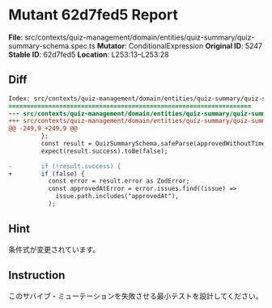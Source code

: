 # Mutant 62d7fed5 Report

**File**: src/contexts/quiz-management/domain/entities/quiz-summary/quiz-summary-schema.spec.ts
**Mutator**: ConditionalExpression
**Original ID**: 5247
**Stable ID**: 62d7fed5
**Location**: L253:13–L253:28

## Diff

```diff
Index: src/contexts/quiz-management/domain/entities/quiz-summary/quiz-summary-schema.spec.ts
===================================================================
--- src/contexts/quiz-management/domain/entities/quiz-summary/quiz-summary-schema.spec.ts	original
+++ src/contexts/quiz-management/domain/entities/quiz-summary/quiz-summary-schema.spec.ts	mutated #5247
@@ -249,9 +249,9 @@
         };
         const result = QuizSummarySchema.safeParse(approvedWithoutTimestamp);
         expect(result.success).toBe(false);
 
-        if (!result.success) {
+        if (false) {
           const error = result.error as ZodError;
           const approvedAtError = error.issues.find((issue) =>
             issue.path.includes("approvedAt"),
           );
```

## Hint

条件式が変更されています。

## Instruction

このサバイブ・ミューテーションを失敗させる最小テストを設計してください。
